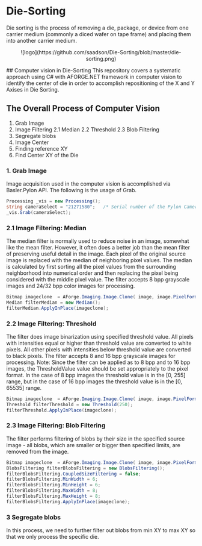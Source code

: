 # Die-Sorting
Die sorting is the process of removing a die, package, or device from one carrier medium (commonly a diced wafer on tape frame) and placing them into another carrier medium.
<p align="center">
![logo](https://github.com/saadson/Die-Sorting/blob/master/die-sorting.png)
</p>
## Computer vision in Die-Sorting
This repository covers a systematic approach using C# with AFORGE.NET framework in computer vision to identify the center of die in order to accomplish repositioning of the X and Y Axises in Die Sorting.

## The Overall Process of Computer Vision
1. Grab Image
2. Image Filtering
    2.1 Median
    2.2 Threshold
    2.3 Blob Filtering
3. Segregate blobs
4. Image Center
5. Finding reference XY 
6. Find Center XY of the Die

### 1. Grab Image
Image acquisition used in the computer vision is accomplished via Basler.Pylon API. The following is the usage of Grab.
```csharp
Processing _vis = new Processing();
string cameraSelect = "21271580";   /* Serial number of the Pylon Camera */
_vis.Grab(cameraSelect);
```

### 2.1 Image Filtering: Median
The median filter is normally used to reduce noise in an image, somewhat like the mean filter. However, it often does a better job than the mean filter of preserving useful detail in the image. Each pixel of the original source image is replaced with the median of neighboring pixel values. The median is calculated by first sorting all the pixel values from the surrounding neighborhood into numerical order and then replacing the pixel being considered with the middle pixel value. The filter accepts 8 bpp grayscale images and 24/32 bpp color images for processing.
```csharp
Bitmap imageclone  = AForge.Imaging.Image.Clone( image, image.PixelFormat);
Median filterMedian = new Median();
filterMedian.ApplyInPlace(imageclone);
```

### 2.2 Image Filtering: Threshold
The filter does image binarization using specified threshold value. All pixels with intensities equal or higher than threshold value are converted to white pixels. All other pixels with intensities below threshold value are converted to black pixels. The filter accepts 8 and 16 bpp grayscale images for processing. Note: Since the filter can be applied as to 8 bpp and to 16 bpp images, the ThresholdValue value should be set appropriately to the pixel format. In the case of 8 bpp images the threshold value is in the [0, 255] range, but in the case of 16 bpp images the threshold value is in the [0, 65535] range.
```csharp
Bitmap imageclone  = AForge.Imaging.Image.Clone( image, image.PixelFormat);
Threshold filterThreshold = new Threshold(250);
filterThreshold.ApplyInPlace(imageclone);
```

### 2.3 Image Filtering: Blob Filtering
The filter performs filtering of blobs by their size in the specified source image - all blobs, which are smaller or bigger then specified limits, are removed from the image.
```csharp
Bitmap imageclone  = AForge.Imaging.Image.Clone( image, image.PixelFormat);
BlobsFiltering filterBlobsFiltering = new BlobsFiltering();
filterBlobsFiltering.CoupledSizeFiltering = false;
filterBlobsFiltering.MinWidth = 6;
filterBlobsFiltering.MinHeight = 6;
filterBlobsFiltering.MaxWidth = 8;
filterBlobsFiltering.MaxHeight = 8;
filterBlobsFiltering.ApplyInPlace(imageclone);
```
### 3 Segregate blobs
In this process, we  need to further filter out blobs from min XY to max XY so that we only process the specific die.
